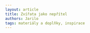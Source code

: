 ```yaml
---
layout: article 
title: Zvířata jako nepřítel
authors: Jarilo
tags: materiály a doplňky, inspirace 
---
```

